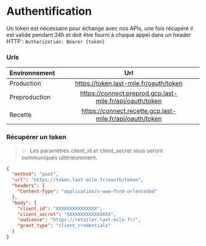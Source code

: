 # Authentification

Un token est nécessaire pour échange avec nos APIs, une fois récupéré il est valide pendant 24h et doit être fourni à chaque appel dans un header HTTP : ``` Authorization: Bearer {token} ```


### Urls

| Environnement |      Url     |
| ------------- | :-----------: |
| Production    | <https://token.last-mile.fr/oauth/token> |
| Preproduction | <https://connect.preprod.gcp.last-mile.fr/api/oauth/token> |
| Recette       | <https://connect.recette.gcp.last-mile.fr/api/oauth/token> |

### Récupérer un token
<!-- theme: info -->

> 💡   &nbsp; Les paramètres client_id et client_secret vous seront communiqués ultérieurement.

```json http
{
  "method": "post",
  "url": "https://token.last-mile.fr/oauth/token",
  "headers": {
    "Content-Type": "application/x-www-form-urlencoded"
  },
  "body": {
    "client_id": "XXXXXXXXXXXXXXX",
    "client_secret": "XXXXXXXXXXXXXXXX",
    "audience": "https://retailer.last-mile.fr/",
    "grant_type": "client_credentials"
  }
}
```